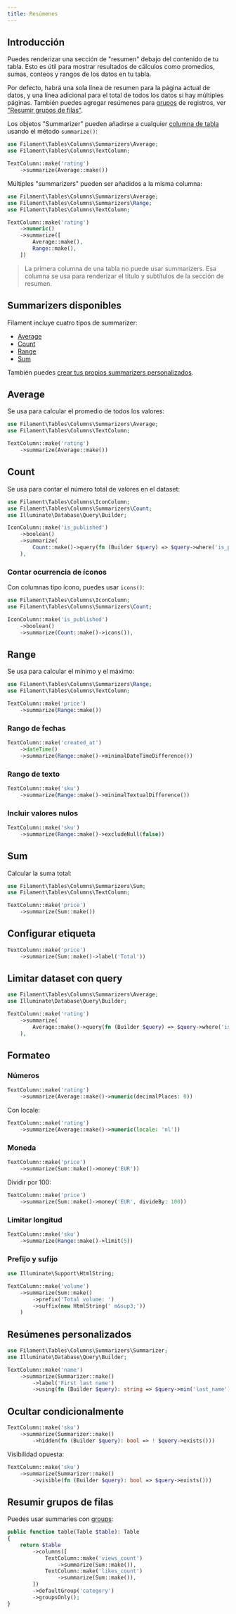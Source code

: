 ```yaml
---
title: Resúmenes
---
```


## Introducción

Puedes renderizar una sección de "resumen" debajo del contenido de tu tabla. Esto es útil para mostrar resultados de cálculos como promedios, sumas, conteos y rangos de los datos en tu tabla.

Por defecto, habrá una sola línea de resumen para la página actual de datos, y una línea adicional para el total de todos los datos si hay múltiples páginas. También puedes agregar resúmenes para [grupos](grouping) de registros, ver ["Resumir grupos de filas"](#resumir-grupos-de-filas).

Los objetos "Summarizer" pueden añadirse a cualquier [columna de tabla](columns) usando el método `summarize()`:

```php
use Filament\Tables\Columns\Summarizers\Average;
use Filament\Tables\Columns\TextColumn;

TextColumn::make('rating')
    ->summarize(Average::make())
```

Múltiples "summarizers" pueden ser añadidos a la misma columna:

```php
use Filament\Tables\Columns\Summarizers\Average;
use Filament\Tables\Columns\Summarizers\Range;
use Filament\Tables\Columns\TextColumn;

TextColumn::make('rating')
    ->numeric()
    ->summarize([
        Average::make(),
        Range::make(),
    ])
```

> La primera columna de una tabla no puede usar summarizers. Esa columna se usa para renderizar el título y subtítulos de la sección de resumen.

## Summarizers disponibles

Filament incluye cuatro tipos de summarizer:

- [Average](#average)
- [Count](#count)
- [Range](#range)
- [Sum](#sum)

También puedes [crear tus propios summarizers personalizados](#resúmenes-personalizados).

## Average

Se usa para calcular el promedio de todos los valores:

```php
use Filament\Tables\Columns\Summarizers\Average;
use Filament\Tables\Columns\TextColumn;

TextColumn::make('rating')
    ->summarize(Average::make())
```

## Count

Se usa para contar el número total de valores en el dataset:

```php
use Filament\Tables\Columns\IconColumn;
use Filament\Tables\Columns\Summarizers\Count;
use Illuminate\Database\Query\Builder;

IconColumn::make('is_published')
    ->boolean()
    ->summarize(
        Count::make()->query(fn (Builder $query) => $query->where('is_published', true)),
    ),
```

### Contar ocurrencia de íconos

Con columnas tipo ícono, puedes usar `icons()`:

```php
use Filament\Tables\Columns\IconColumn;
use Filament\Tables\Columns\Summarizers\Count;

IconColumn::make('is_published')
    ->boolean()
    ->summarize(Count::make()->icons()),
```

## Range

Se usa para calcular el mínimo y el máximo:

```php
use Filament\Tables\Columns\Summarizers\Range;
use Filament\Tables\Columns\TextColumn;

TextColumn::make('price')
    ->summarize(Range::make())
```

### Rango de fechas

```php
TextColumn::make('created_at')
    ->dateTime()
    ->summarize(Range::make()->minimalDateTimeDifference())
```

### Rango de texto

```php
TextColumn::make('sku')
    ->summarize(Range::make()->minimalTextualDifference())
```

### Incluir valores nulos

```php
TextColumn::make('sku')
    ->summarize(Range::make()->excludeNull(false))
```

## Sum

Calcular la suma total:

```php
use Filament\Tables\Columns\Summarizers\Sum;
use Filament\Tables\Columns\TextColumn;

TextColumn::make('price')
    ->summarize(Sum::make())
```

## Configurar etiqueta

```php
TextColumn::make('price')
    ->summarize(Sum::make()->label('Total'))
```

## Limitar dataset con query

```php
use Filament\Tables\Columns\Summarizers\Average;
use Illuminate\Database\Query\Builder;

TextColumn::make('rating')
    ->summarize(
        Average::make()->query(fn (Builder $query) => $query->where('is_published', true)),
    ),
```

## Formateo

### Números

```php
TextColumn::make('rating')
    ->summarize(Average::make()->numeric(decimalPlaces: 0))
```

Con locale:

```php
TextColumn::make('rating')
    ->summarize(Average::make()->numeric(locale: 'nl'))
```

### Moneda

```php
TextColumn::make('price')
    ->summarize(Sum::make()->money('EUR'))
```

Dividir por 100:

```php
TextColumn::make('price')
    ->summarize(Sum::make()->money('EUR', divideBy: 100))
```

### Limitar longitud

```php
TextColumn::make('sku')
    ->summarize(Range::make()->limit(5))
```

### Prefijo y sufijo

```php
use Illuminate\Support\HtmlString;

TextColumn::make('volume')
    ->summarize(Sum::make()
        ->prefix('Total volume: ')
        ->suffix(new HtmlString(' m&sup3;'))
    )
```

## Resúmenes personalizados

```php
use Filament\Tables\Columns\Summarizers\Summarizer;
use Illuminate\Database\Query\Builder;

TextColumn::make('name')
    ->summarize(Summarizer::make()
        ->label('First last name')
        ->using(fn (Builder $query): string => $query->min('last_name')))
```

## Ocultar condicionalmente

```php
TextColumn::make('sku')
    ->summarize(Summarizer::make()
        ->hidden(fn (Builder $query): bool => ! $query->exists()))
```

Visibilidad opuesta:

```php
TextColumn::make('sku')
    ->summarize(Summarizer::make()
        ->visible(fn (Builder $query): bool => $query->exists()))
```

## Resumir grupos de filas

Puedes usar summaries con [groups](grouping):

```php
public function table(Table $table): Table
{
    return $table
        ->columns([
            TextColumn::make('views_count')
                ->summarize(Sum::make()),
            TextColumn::make('likes_count')
                ->summarize(Sum::make()),
        ])
        ->defaultGroup('category')
        ->groupsOnly();
}
```
